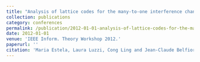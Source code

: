 ```yaml
---
title: "Analysis of lattice codes for the many-to-one interference channel"
collection: publications
category: conferences
permalink: /publication/2012-01-01-analysis-of-lattice-codes-for-the-many-to-one-interference-channel
date: 2012-01-01
venue: 'IEEE Inform. Theory Workshop 2012.'
paperurl: ''
citation: 'Maria Estela, Laura Luzzi, Cong Ling and Jean-Claude Belfiore "<a href=''>Analysis of lattice codes for the many-to-one interference channel</a>", IEEE Inform. Theory Workshop 2012.'
---
```

